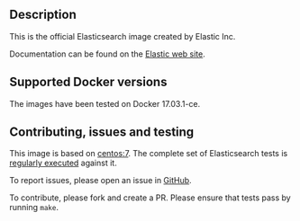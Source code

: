 ## Description

This is the official Elasticsearch image created by Elastic Inc.

Documentation can be found on the [Elastic web site](https://www.elastic.co/guide/en/elasticsearch/reference/current/docker.html).

## Supported Docker versions

The images have been tested on Docker 17.03.1-ce.

## Contributing, issues and testing

This image is based on [centos:7](https://github.com/CentOS/sig-cloud-instance-images/blob/CentOS-7/docker/Dockerfile).
The complete set of Elasticsearch tests is [regularly executed](https://elasticsearch-ci.elastic.co/view/Elasticsearch/job/elastic+elasticsearch+master+dockeralpine-periodic/) against it.

To report issues, please open an issue in [GitHub](https://github.com/elastic/elasticsearch-docker/issues).

To contribute, please fork and create a PR. Please ensure that tests pass by running `make`.
